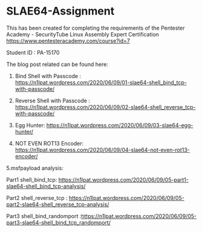 # SLAE64-Assignment
This has been created for completing the requirements of the Pentester Academy - SecurityTube Linux Assembly Expert Certification
https://www.pentesteracademy.com/course?id=7

Student ID : PA-15170

The blog post related can be found here:

1. Bind Shell with Passcode :
https://n1lpat.wordpress.com/2020/06/09/01-slae64-shell_bind_tcp-with-passcode/

2. Reverse Shell with Passcode :
https://n1lpat.wordpress.com/2020/06/09/02-slae64-shell_reverse_tcp-with-passcode/

3. Egg Hunter:
https://n1lpat.wordpress.com/2020/06/09/03-slae64-egg-hunter/

4. NOT EVEN ROT13 Encoder:
https://n1lpat.wordpress.com/2020/06/09/04-slae64-not-even-rot13-encoder/

 5.msfpayload analysis:

Part1 shell_bind_tcp: https://n1lpat.wordpress.com/2020/06/09/05-part1-slae64-shell_bind_tcp-analysis/

Part2 shell_reverse_tcp : https://n1lpat.wordpress.com/2020/06/09/05-part2-slae64-shell_reverse_tcp-analysis/

Part3 shell_bind_randomport :https://n1lpat.wordpress.com/2020/06/09/05-part3-slae64-shell_bind_tcp_randomport/

